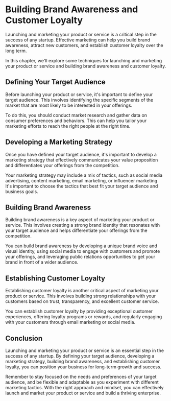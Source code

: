 Building Brand Awareness and Customer Loyalty
=========================================================================================================

Launching and marketing your product or service is a critical step in the success of any startup. Effective marketing can help you build brand awareness, attract new customers, and establish customer loyalty over the long term.

In this chapter, we'll explore some techniques for launching and marketing your product or service and building brand awareness and customer loyalty.

Defining Your Target Audience
-----------------------------

Before launching your product or service, it's important to define your target audience. This involves identifying the specific segments of the market that are most likely to be interested in your offerings.

To do this, you should conduct market research and gather data on consumer preferences and behaviors. This can help you tailor your marketing efforts to reach the right people at the right time.

Developing a Marketing Strategy
-------------------------------

Once you have defined your target audience, it's important to develop a marketing strategy that effectively communicates your value proposition and differentiates your offerings from the competition.

Your marketing strategy may include a mix of tactics, such as social media advertising, content marketing, email marketing, or influencer marketing. It's important to choose the tactics that best fit your target audience and business goals.

Building Brand Awareness
------------------------

Building brand awareness is a key aspect of marketing your product or service. This involves creating a strong brand identity that resonates with your target audience and helps differentiate your offerings from the competition.

You can build brand awareness by developing a unique brand voice and visual identity, using social media to engage with customers and promote your offerings, and leveraging public relations opportunities to get your brand in front of a wider audience.

Establishing Customer Loyalty
-----------------------------

Establishing customer loyalty is another critical aspect of marketing your product or service. This involves building strong relationships with your customers based on trust, transparency, and excellent customer service.

You can establish customer loyalty by providing exceptional customer experiences, offering loyalty programs or rewards, and regularly engaging with your customers through email marketing or social media.

Conclusion
----------

Launching and marketing your product or service is an essential step in the success of any startup. By defining your target audience, developing a marketing strategy, building brand awareness, and establishing customer loyalty, you can position your business for long-term growth and success.

Remember to stay focused on the needs and preferences of your target audience, and be flexible and adaptable as you experiment with different marketing tactics. With the right approach and mindset, you can effectively launch and market your product or service and build a thriving enterprise.
